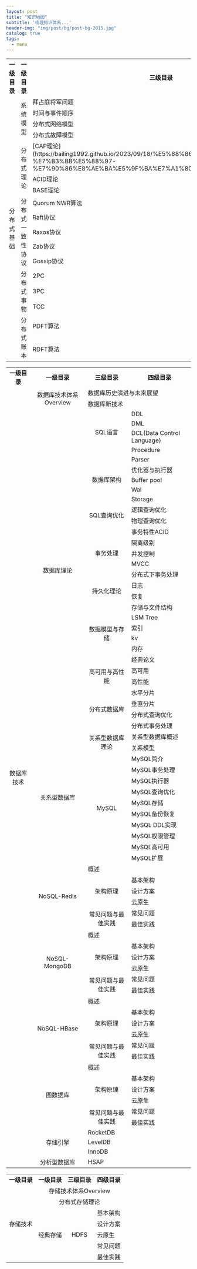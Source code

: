 ```yaml
---
layout: post
title: "知识地图"
subtitle: '梳理知识体系...'
header-img: "img/post/bg/post-bg-2015.jpg"
catalog: true
tags:
  - menu
---
```


<table>
    <tr>
        <td colspan="1" style="text-align: center;vertical-align:middle;"><b>一级目录</b></td>
        <td colspan="1" style="text-align: center;vertical-align:middle;"><b>一级目录</b></td>
        <td colspan="1" style="text-align: center;vertical-align:middle;"><b>三级目录</b></td>
    </tr>
    <tr>
        <td rowspan="18" style="text-align: center;vertical-align:middle;">分布式基础</td>
        <td rowspan="4" style="text-align: center;vertical-align:middle;">系统模型</td>
        <td>拜占庭将军问题</td>
    </tr>
    <tr>
       <td>时间与事件顺序</td>
    </tr>
    <tr>
       <td>分布式网络模型</td>
    </tr>
    <tr>
        <td>分布式故障模型</td>
    </tr>
    <tr>
        <td rowspan="3" style="text-align: center;vertical-align:middle;">分布式理论</td>
        <td>[CAP理论](https://bailing1992.github.io/2023/09/18/%E5%88%86%E5%B8%83%E5%BC%8F-%E7%B3%BB%E5%88%97-%E7%90%86%E8%AE%BA%E5%9F%BA%E7%A1%80/#cpa%E5%8E%9F%E7%90%86)</td>
    </tr>
    <tr>
        <td>ACID理论</td>
    </tr>
    <tr>
        <td>BASE理论</td>
    </tr>
    <tr>
        <td rowspan="5" style="text-align: center;vertical-align:middle;">分布式一致性协议</td>
        <td>Quorum NWR算法</td>
    </tr>
    <tr>
        <td>Raft协议</td>
    </tr>
    <tr>
        <td>Raxos协议</td>
    </tr>
    <tr>
        <td>Zab协议</td>
    </tr>
    <tr>
        <td>Gossip协议</td>
    </tr>
    <tr>
        <td rowspan="3" style="text-align: center;vertical-align:middle;">分布式事物</td>
        <td>2PC</td>
    </tr>
    <tr>
        <td>3PC</td>
    </tr>
    <tr>
        <td>TCC</td>
    </tr>
    <tr>
        <td rowspan="2" style="text-align: center;vertical-align:middle;">分布式账本</td>
        <td>PDFT算法</td>
    </tr>
    <tr>
        <td>RDFT算法</td>
    </tr>

</table>

<table>
    <tr>
        <td colspan="1" style="text-align: center;vertical-align:middle;"><b>一级目录</b></td>
        <td colspan="1" style="text-align: center;vertical-align:middle;"><b>一级目录</b></td>
        <td colspan="1" style="text-align: center;vertical-align:middle;"><b>三级目录</b></td>
        <td colspan="1" style="text-align: center;vertical-align:middle;"><b>四级目录</b></td>
    </tr>
    <tr>
        <td rowspan="100" style="text-align: center;vertical-align:middle;">数据库技术</td>
        <td rowspan="2" style="text-align: center;vertical-align:middle;">数据库技术体系Overview</td>
        <td colspan="2">数据库历史演进与未来展望</td>
    </tr>
    <tr>
        <td colspan="2">数据库新技术</td>
    </tr>
    <tr>
        <td rowspan="30" style="text-align: center;vertical-align:middle;">数据库理论</td>
        <td rowspan="4" style="text-align: center;vertical-align:middle;">SQL语言</td>
        <td>DDL</td>
    </tr>
    <tr>
        <td>DML</td>
    </tr>
    <tr>
        <td>DCL(Data Control Language)</td>
    </tr>
    <tr>
        <td>Procedure</td>
    </tr>
    <tr>
         <td rowspan="5" style="text-align: center;vertical-align:middle;">数据库架构</td>
        <td>Parser</td>
    </tr>
    <tr>
        <td>优化器与执行器</td>
    </tr>
    <tr>
        <td>Buffer pool</td>
    </tr>
    <tr>
        <td>Wal</td>
    </tr>
    <tr>
        <td>Storage</td>
    </tr>
    <tr>
         <td rowspan="2" style="text-align: center;vertical-align:middle;">SQL查询优化</td>
        <td>逻辑查询优化</td>
    </tr>
    <tr>
        <td>物理查询优化</td>
    </tr>
    <tr>
         <td rowspan="5" style="text-align: center;vertical-align:middle;">事务处理</td>
        <td>事务特性ACID</td>
    </tr>
    <tr>
        <td>隔离级别</td>
    </tr>
    <tr>
        <td>并发控制</td>
    </tr>
    <tr>
        <td>MVCC</td>
    </tr>
    <tr>
        <td>分布式下事务处理</td>
    </tr>
    <tr>
         <td rowspan="2" style="text-align: center;vertical-align:middle;">持久化理论</td>
        <td>日志</td>
    </tr>
    <tr>
        <td>恢复</td>
    </tr>
    <tr>
         <td rowspan="6" style="text-align: center;vertical-align:middle;">数据模型与存储</td>
        <td>存储与文件结构</td>
    </tr>
    <tr>
        <td>LSM Tree</td>
    </tr>
    <tr>
        <td>索引</td>
    </tr>
    <tr>
        <td>kv</td>
    </tr>
    <tr>
        <td>内存</td>
    </tr>
    <tr>
        <td>经典论文</td>
    </tr>
    <tr>
         <td rowspan="2" style="text-align: center;vertical-align:middle;">高可用与高性能</td>
        <td>高可用</td>
    </tr>
    <tr>
        <td>高性能</td>
    </tr>
     <tr>
         <td rowspan="4" style="text-align: center;vertical-align:middle;">分布式数据库</td>
        <td>水平分片</td>
    </tr>
    <tr>
        <td>垂直分片</td>
    </tr>
    <tr>
        <td>分布式查询优化</td>
    </tr>
    <tr>
        <td>分布式事务处理</td>
    </tr>
    <tr>
        <td rowspan="12" style="text-align: center;vertical-align:middle;">关系型数据库</td>
        <td rowspan="2" style="text-align: center;vertical-align:middle;">关系型数据库理论</td>
        <td>关系型数据库概述</td>
    </tr>
    <tr>
        <td>关系模型</td>
    </tr>
    <tr>
         <td rowspan="10" style="text-align: center;vertical-align:middle;">MySQL</td>
        <td>MySQL简介</td>
    </tr>
    <tr>
        <td>MySQL事务处理</td>
    </tr>
    <tr>
        <td>MySQL执行器</td>
    </tr>
    <tr>
        <td>MySQL查询优化</td>
    </tr>
    <tr>
        <td>MySQL存储</td>
    </tr>
    <tr>
        <td>MySQL备份恢复</td>
    </tr>
    <tr>
        <td>MySQL DDL实现</td>
    </tr>
    <tr>
        <td>MySQL权限管理</td>
    </tr>
    <tr>
        <td>MySQL高可用</td>
    </tr>
    <tr>
        <td>MySQL扩展</td>
    </tr>
    <tr>
        <td rowspan="6" style="text-align: center;vertical-align:middle;">NoSQL-Redis</td>
        <td colspan="2" >概述</td>
    </tr>
    <tr>
         <td rowspan="3" style="text-align: center;vertical-align:middle;">架构原理</td>
        <td>基本架构</td>
    </tr>
    <tr>
        <td>设计方案</td>
    </tr>
    <tr>
        <td>云原生</td>
    </tr>
    <tr>
         <td rowspan="2" style="text-align: center;vertical-align:middle;">常见问题与最佳实践</td>
        <td>常见问题</td>
    </tr>
    <tr>
        <td>最佳实践</td>
    </tr>
    <tr>
        <td rowspan="6" style="text-align: center;vertical-align:middle;">NoSQL-MongoDB</td>
        <td colspan="2" >概述</td>
    </tr>
    <tr>
         <td rowspan="3" style="text-align: center;vertical-align:middle;">架构原理</td>
        <td>基本架构</td>
    </tr>
    <tr>
        <td>设计方案</td>
    </tr>
    <tr>
        <td>云原生</td>
    </tr>
    <tr>
         <td rowspan="2" style="text-align: center;vertical-align:middle;">常见问题与最佳实践</td>
        <td>常见问题</td>
    </tr>
    <tr>
        <td>最佳实践</td>
    </tr>
    <tr>
        <td rowspan="6" style="text-align: center;vertical-align:middle;">NoSQL-HBase</td>
        <td colspan="2" >概述</td>
    </tr>
    <tr>
         <td rowspan="3" style="text-align: center;vertical-align:middle;">架构原理</td>
        <td>基本架构</td>
    </tr>
    <tr>
        <td>设计方案</td>
    </tr>
    <tr>
        <td>云原生</td>
    </tr>
    <tr>
         <td rowspan="2" style="text-align: center;vertical-align:middle;">常见问题与最佳实践</td>
        <td>常见问题</td>
    </tr>
    <tr>
        <td>最佳实践</td>
    </tr>
    <tr>
        <td rowspan="6" style="text-align: center;vertical-align:middle;">图数据库</td>
        <td colspan="2" >概述</td>
    </tr>
    <tr>
         <td rowspan="3" style="text-align: center;vertical-align:middle;">架构原理</td>
        <td>基本架构</td>
    </tr>
    <tr>
        <td>设计方案</td>
    </tr>
    <tr>
        <td>云原生</td>
    </tr>
    <tr>
         <td rowspan="2" style="text-align: center;vertical-align:middle;">常见问题与最佳实践</td>
        <td>常见问题</td>
    </tr>
    <tr>
        <td>最佳实践</td>
    </tr>
    <tr>
        <td rowspan="3" style="text-align: center;vertical-align:middle;">存储引擎</td>
        <td colspan="2" >RocketDB</td>
    </tr>
    <tr>
        <td colspan="2">LevelDB</td>
    </tr>
    <tr>
        <td colspan="2">InnoDB</td>
    </tr>
    <tr>
        <td rowspan="6" style="text-align: center;vertical-align:middle;">分析型数据库</td>
        <td colspan="2" >HSAP</td>
    </tr>
</table>

<table>
    <tr>
        <td colspan="1" style="text-align: center;vertical-align:middle;"><b>一级目录</b></td>
        <td colspan="1" style="text-align: center;vertical-align:middle;"><b>一级目录</b></td>
        <td colspan="1" style="text-align: center;vertical-align:middle;"><b>三级目录</b></td>
        <td colspan="1" style="text-align: center;vertical-align:middle;"><b>四级目录</b></td>
    </tr>
    <tr>
        <td rowspan="100" style="text-align: center;vertical-align:middle;">存储技术</td>
        <td colspan="3" style="text-align: center;vertical-align:middle;">存储技术体系Overview</td>
    </tr>
    <tr>
        <td colspan="3" style="text-align: center;vertical-align:middle;">分布式存储理论</td>
    </tr>
     <tr>
        <td rowspan="25" style="text-align: center;vertical-align:middle;">经典存储</td>
        <td rowspan="5" style="text-align: center;vertical-align:middle;">HDFS</td>
        <td>基本架构</td>
    </tr>
    <tr>
        <td>设计方案</td>
    </tr>
    <tr>
        <td>云原生</td>
    </tr>
    <tr>
        <td>常见问题</td>
    </tr>
    <tr>
        <td>最佳实践</td>
    </tr>
